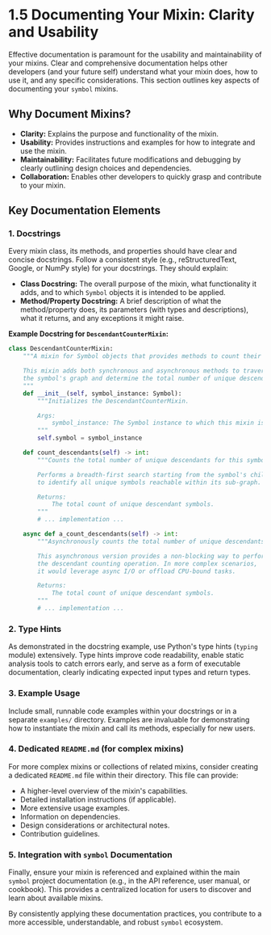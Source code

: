 # 1.5 Documenting Your Mixin: Clarity and Usability

Effective documentation is paramount for the usability and maintainability of your mixins. Clear and comprehensive documentation helps other developers (and your future self) understand what your mixin does, how to use it, and any specific considerations. This section outlines key aspects of documenting your `symbol` mixins.

## Why Document Mixins?

*   **Clarity:** Explains the purpose and functionality of the mixin.
*   **Usability:** Provides instructions and examples for how to integrate and use the mixin.
*   **Maintainability:** Facilitates future modifications and debugging by clearly outlining design choices and dependencies.
*   **Collaboration:** Enables other developers to quickly grasp and contribute to your mixin.

## Key Documentation Elements

### 1. Docstrings

Every mixin class, its methods, and properties should have clear and concise docstrings. Follow a consistent style (e.g., reStructuredText, Google, or NumPy style) for your docstrings. They should explain:

*   **Class Docstring:** The overall purpose of the mixin, what functionality it adds, and to which `Symbol` objects it is intended to be applied.
*   **Method/Property Docstring:** A brief description of what the method/property does, its parameters (with types and descriptions), what it returns, and any exceptions it might raise.

**Example Docstring for `DescendantCounterMixin`:**

```python
class DescendantCounterMixin:
    """A mixin for Symbol objects that provides methods to count their descendants.

    This mixin adds both synchronous and asynchronous methods to traverse
    the symbol's graph and determine the total number of unique descendant symbols.
    """
    def __init__(self, symbol_instance: Symbol):
        """Initializes the DescendantCounterMixin.

        Args:
            symbol_instance: The Symbol instance to which this mixin is applied.
        """
        self.symbol = symbol_instance

    def count_descendants(self) -> int:
        """Counts the total number of unique descendants for this symbol.

        Performs a breadth-first search starting from the symbol's children
        to identify all unique symbols reachable within its sub-graph.

        Returns:
            The total count of unique descendant symbols.
        """
        # ... implementation ...

    async def a_count_descendants(self) -> int:
        """Asynchronously counts the total number of unique descendants.

        This asynchronous version provides a non-blocking way to perform
        the descendant counting operation. In more complex scenarios,
        it would leverage async I/O or offload CPU-bound tasks.

        Returns:
            The total count of unique descendant symbols.
        """
        # ... implementation ...
```

### 2. Type Hints

As demonstrated in the docstring example, use Python's type hints (`typing` module) extensively. Type hints improve code readability, enable static analysis tools to catch errors early, and serve as a form of executable documentation, clearly indicating expected input types and return types.

### 3. Example Usage

Include small, runnable code examples within your docstrings or in a separate `examples/` directory. Examples are invaluable for demonstrating how to instantiate the mixin and call its methods, especially for new users.

### 4. Dedicated `README.md` (for complex mixins)

For more complex mixins or collections of related mixins, consider creating a dedicated `README.md` file within their directory. This file can provide:

*   A higher-level overview of the mixin's capabilities.
*   Detailed installation instructions (if applicable).
*   More extensive usage examples.
*   Information on dependencies.
*   Design considerations or architectural notes.
*   Contribution guidelines.

### 5. Integration with `symbol` Documentation

Finally, ensure your mixin is referenced and explained within the main `symbol` project documentation (e.g., in the API reference, user manual, or cookbook). This provides a centralized location for users to discover and learn about available mixins.

By consistently applying these documentation practices, you contribute to a more accessible, understandable, and robust `symbol` ecosystem.